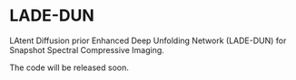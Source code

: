 # LADE-DUN
LAtent Diffusion prior Enhanced Deep Unfolding Network (LADE-DUN) for Snapshot Spectral Compressive Imaging.

The code will be released soon.

